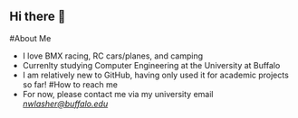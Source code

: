 ## Hi there 👋

#About Me
* I love BMX racing, RC cars/planes, and camping 
* Currenlty studying Computer Engineering at the University at Buffalo
* I am relatively new to GitHub, having only used it for academic projects so far!
#How to reach me
* For now, please contact me via my university email *nwlasher@buffalo.edu*


<!--
**nwlasher/nwlasher** is a ✨ _special_ ✨ repository because its `README.md` (this file) appears on your GitHub profile.

Here are some ideas to get you started:

- 🔭 I’m currently working on ...
- 🌱 I’m currently learning ...
- 👯 I’m looking to collaborate on ...
- 🤔 I’m looking for help with ...
- 💬 Ask me about ...
- 📫 How to reach me: ...
- 😄 Pronouns: ...
- ⚡ Fun fact: ...
-->
